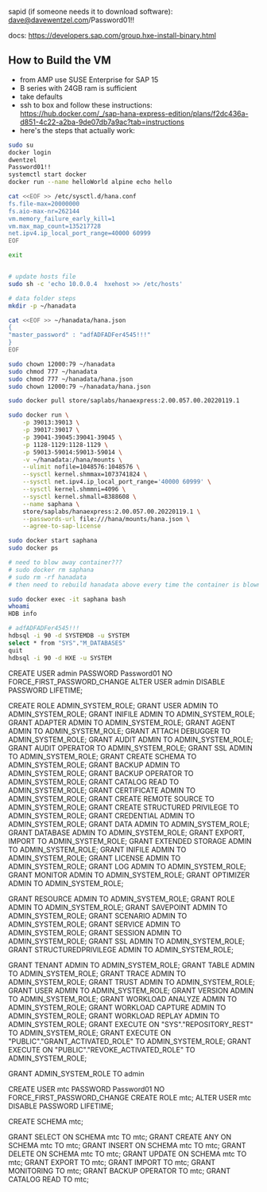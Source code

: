 sapid (if someone needs it to download software):  dave@davewentzel.com/Password01!!

docs:  https://developers.sap.com/group.hxe-install-binary.html




## How to Build the VM 

* from AMP use SUSE Enterprise for SAP 15
* B series with 24GB ram is sufficient
* take defaults
* ssh to box and follow these instructions:  
https://hub.docker.com/_/sap-hana-express-edition/plans/f2dc436a-d851-4c22-a2ba-9de07db7a9ac?tab=instructions
* here's the steps that actually work:

```bash
sudo su
docker login
dwentzel
Password01!!
systemctl start docker
docker run --name helloWorld alpine echo hello

cat <<EOF >> /etc/sysctl.d/hana.conf 
fs.file-max=20000000
fs.aio-max-nr=262144
vm.memory_failure_early_kill=1
vm.max_map_count=135217728
net.ipv4.ip_local_port_range=40000 60999
EOF

exit


# update hosts file
sudo sh -c 'echo 10.0.0.4  hxehost >> /etc/hosts'

# data folder steps
mkdir -p ~/hanadata

cat <<EOF >> ~/hanadata/hana.json
{
"master_password" : "adfADFADFer4545!!!"
}
EOF

sudo chown 12000:79 ~/hanadata
sudo chmod 777 ~/hanadata
sudo chmod 777 ~/hanadata/hana.json
sudo chown 12000:79 ~/hanadata/hana.json

sudo docker pull store/saplabs/hanaexpress:2.00.057.00.20220119.1

sudo docker run \
    -p 39013:39013 \
    -p 39017:39017 \
    -p 39041-39045:39041-39045 \
    -p 1128-1129:1128-1129 \
    -p 59013-59014:59013-59014 \
    -v ~/hanadata:/hana/mounts \
    --ulimit nofile=1048576:1048576 \
    --sysctl kernel.shmmax=1073741824 \
    --sysctl net.ipv4.ip_local_port_range='40000 60999' \
    --sysctl kernel.shmmni=4096 \
    --sysctl kernel.shmall=8388608 \
    --name saphana \
    store/saplabs/hanaexpress:2.00.057.00.20220119.1 \
    --passwords-url file:///hana/mounts/hana.json \
    --agree-to-sap-license

sudo docker start saphana
sudo docker ps

# need to blow away container???
# sudo docker rm saphana
# sudo rm -rf hanadata
# then need to rebuild hanadata above every time the container is blown away 

sudo docker exec -it saphana bash
whoami
HDB info

# adfADFADFer4545!!!
hdbsql -i 90 -d SYSTEMDB -u SYSTEM 
select * from "SYS"."M_DATABASES"
quit
hdbsql -i 90 -d HXE -u SYSTEM


```


CREATE USER admin PASSWORD Password01 NO FORCE_FIRST_PASSWORD_CHANGE
ALTER  USER admin  DISABLE PASSWORD LIFETIME;  

CREATE ROLE ADMIN_SYSTEM_ROLE;
  GRANT USER ADMIN    TO ADMIN_SYSTEM_ROLE;
  GRANT INIFILE ADMIN TO ADMIN_SYSTEM_ROLE;
  GRANT ADAPTER ADMIN TO ADMIN_SYSTEM_ROLE;
  GRANT AGENT ADMIN TO ADMIN_SYSTEM_ROLE;
  GRANT ATTACH DEBUGGER TO ADMIN_SYSTEM_ROLE;
  GRANT AUDIT ADMIN TO ADMIN_SYSTEM_ROLE;
  GRANT AUDIT OPERATOR TO ADMIN_SYSTEM_ROLE;
  GRANT SSL ADMIN TO ADMIN_SYSTEM_ROLE;
  GRANT CREATE SCHEMA TO ADMIN_SYSTEM_ROLE;
  GRANT BACKUP ADMIN TO ADMIN_SYSTEM_ROLE;
  GRANT BACKUP OPERATOR TO ADMIN_SYSTEM_ROLE;
  GRANT CATALOG READ TO ADMIN_SYSTEM_ROLE;
  GRANT CERTIFICATE ADMIN TO ADMIN_SYSTEM_ROLE;
  GRANT CREATE REMOTE SOURCE TO ADMIN_SYSTEM_ROLE;
  GRANT CREATE STRUCTURED PRIVILEGE TO ADMIN_SYSTEM_ROLE;
  GRANT CREDENTIAL ADMIN TO ADMIN_SYSTEM_ROLE;
 GRANT DATA ADMIN TO ADMIN_SYSTEM_ROLE;
  GRANT DATABASE ADMIN TO ADMIN_SYSTEM_ROLE;
  GRANT EXPORT, IMPORT TO ADMIN_SYSTEM_ROLE;
  GRANT EXTENDED STORAGE ADMIN TO ADMIN_SYSTEM_ROLE;
  GRANT INIFILE ADMIN TO ADMIN_SYSTEM_ROLE;
  GRANT LICENSE ADMIN TO ADMIN_SYSTEM_ROLE;
  GRANT LOG ADMIN TO ADMIN_SYSTEM_ROLE;
  GRANT MONITOR ADMIN TO ADMIN_SYSTEM_ROLE;
  GRANT OPTIMIZER ADMIN TO ADMIN_SYSTEM_ROLE;
  
  GRANT RESOURCE ADMIN TO ADMIN_SYSTEM_ROLE;
  GRANT ROLE ADMIN TO ADMIN_SYSTEM_ROLE;
  GRANT SAVEPOINT ADMIN TO ADMIN_SYSTEM_ROLE;
  GRANT SCENARIO ADMIN TO ADMIN_SYSTEM_ROLE;
  GRANT SERVICE ADMIN TO ADMIN_SYSTEM_ROLE;
  GRANT SESSION ADMIN TO ADMIN_SYSTEM_ROLE;
  GRANT SSL ADMIN TO ADMIN_SYSTEM_ROLE;
  GRANT STRUCTUREDPRIVILEGE ADMIN TO ADMIN_SYSTEM_ROLE;
  
  GRANT TENANT ADMIN TO ADMIN_SYSTEM_ROLE;
  GRANT TABLE ADMIN TO ADMIN_SYSTEM_ROLE;
  GRANT TRACE ADMIN TO ADMIN_SYSTEM_ROLE;
  GRANT TRUST ADMIN TO ADMIN_SYSTEM_ROLE;
  GRANT USER ADMIN TO ADMIN_SYSTEM_ROLE;
  GRANT VERSION ADMIN TO ADMIN_SYSTEM_ROLE;
  GRANT WORKLOAD ANALYZE ADMIN TO ADMIN_SYSTEM_ROLE;
  GRANT WORKLOAD CAPTURE ADMIN TO ADMIN_SYSTEM_ROLE;
  GRANT WORKLOAD REPLAY ADMIN TO ADMIN_SYSTEM_ROLE;
  GRANT EXECUTE ON "SYS"."REPOSITORY_REST" TO ADMIN_SYSTEM_ROLE;
  GRANT EXECUTE ON "PUBLIC"."GRANT_ACTIVATED_ROLE" TO ADMIN_SYSTEM_ROLE;
  GRANT EXECUTE ON "PUBLIC"."REVOKE_ACTIVATED_ROLE" TO ADMIN_SYSTEM_ROLE;

GRANT ADMIN_SYSTEM_ROLE TO admin





CREATE USER mtc PASSWORD Password01 NO FORCE_FIRST_PASSWORD_CHANGE
CREATE ROLE mtc;
ALTER  USER mtc  DISABLE PASSWORD LIFETIME;  

CREATE SCHEMA mtc;


GRANT SELECT     ON SCHEMA mtc   TO mtc;
GRANT CREATE ANY ON SCHEMA mtc   TO mtc;
GRANT INSERT     ON SCHEMA mtc TO mtc;
GRANT DELETE     ON SCHEMA mtc TO mtc;
GRANT UPDATE     ON SCHEMA mtc TO mtc;
GRANT EXPORT                    TO mtc;
GRANT IMPORT                    TO mtc;
GRANT MONITORING                TO mtc;
GRANT BACKUP OPERATOR           TO mtc;
GRANT CATALOG READ              TO mtc;